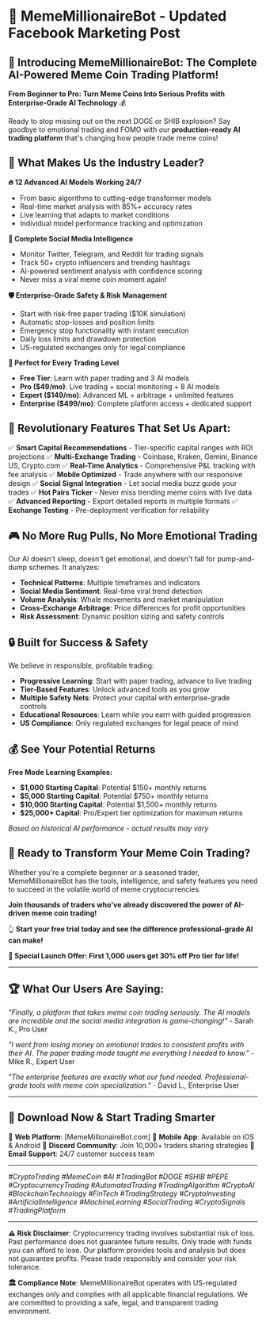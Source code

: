 # 🤖 MemeMillionaireBot - Updated Facebook Marketing Post

## 🚀 **Introducing MemeMillionaireBot: The Complete AI-Powered Meme Coin Trading Platform!**

**From Beginner to Pro: Turn Meme Coins Into Serious Profits with Enterprise-Grade AI Technology** 💰

Ready to stop missing out on the next DOGE or SHIB explosion? Say goodbye to emotional trading and FOMO with our **production-ready AI trading platform** that's changing how people trade meme coins!

## 🧠 **What Makes Us the Industry Leader?**

**🔥 12 Advanced AI Models Working 24/7**
- From basic algorithms to cutting-edge transformer models
- Real-time market analysis with 85%+ accuracy rates
- Live learning that adapts to market conditions
- Individual model performance tracking and optimization

**📱 Complete Social Media Intelligence**
- Monitor Twitter, Telegram, and Reddit for trading signals
- Track 50+ crypto influencers and trending hashtags
- AI-powered sentiment analysis with confidence scoring
- Never miss a viral meme coin moment again!

**🛡️ Enterprise-Grade Safety & Risk Management**
- Start with risk-free paper trading ($10K simulation)
- Automatic stop-losses and position limits
- Emergency stop functionality with instant execution
- Daily loss limits and drawdown protection
- US-regulated exchanges only for legal compliance

**💎 Perfect for Every Trading Level**
- **Free Tier**: Learn with paper trading and 3 AI models
- **Pro ($49/mo)**: Live trading + social monitoring + 8 AI models
- **Expert ($149/mo)**: Advanced ML + arbitrage + unlimited features
- **Enterprise ($499/mo)**: Complete platform access + dedicated support

## 🌟 **Revolutionary Features That Set Us Apart:**

✅ **Smart Capital Recommendations** - Tier-specific capital ranges with ROI projections
✅ **Multi-Exchange Trading** - Coinbase, Kraken, Gemini, Binance US, Crypto.com
✅ **Real-Time Analytics** - Comprehensive P&L tracking with fee analysis
✅ **Mobile Optimized** - Trade anywhere with our responsive design
✅ **Social Signal Integration** - Let social media buzz guide your trades
✅ **Hot Pairs Ticker** - Never miss trending meme coins with live data
✅ **Advanced Reporting** - Export detailed reports in multiple formats
✅ **Exchange Testing** - Pre-deployment verification for reliability

## 🎮 **No More Rug Pulls, No More Emotional Trading**

Our AI doesn't sleep, doesn't get emotional, and doesn't fall for pump-and-dump schemes. It analyzes:
- **Technical Patterns**: Multiple timeframes and indicators
- **Social Media Sentiment**: Real-time viral trend detection
- **Volume Analysis**: Whale movements and market manipulation
- **Cross-Exchange Arbitrage**: Price differences for profit opportunities
- **Risk Assessment**: Dynamic position sizing and safety controls

## 🔒 **Built for Success & Safety**

We believe in responsible, profitable trading:
- **Progressive Learning**: Start with paper trading, advance to live trading
- **Tier-Based Features**: Unlock advanced tools as you grow
- **Multiple Safety Nets**: Protect your capital with enterprise-grade controls
- **Educational Resources**: Learn while you earn with guided progression
- **US Compliance**: Only regulated exchanges for legal peace of mind

## 💰 **See Your Potential Returns**

**Free Mode Learning Examples:**
- **$1,000 Starting Capital**: Potential $150+ monthly returns
- **$5,000 Starting Capital**: Potential $750+ monthly returns  
- **$10,000 Starting Capital**: Potential $1,500+ monthly returns
- **$25,000+ Capital**: Pro/Expert tier optimization for maximum returns

*Based on historical AI performance - actual results may vary*

## 🚀 **Ready to Transform Your Meme Coin Trading?**

Whether you're a complete beginner or a seasoned trader, MemeMillionaireBot has the tools, intelligence, and safety features you need to succeed in the volatile world of meme cryptocurrencies.

**Join thousands of traders who've already discovered the power of AI-driven meme coin trading!**

👆 **Start your free trial today and see the difference professional-grade AI can make!**

**🎯 Special Launch Offer: First 1,000 users get 30% off Pro tier for life!**

---

## 🏆 **What Our Users Are Saying:**

*"Finally, a platform that takes meme coin trading seriously. The AI models are incredible and the social media integration is game-changing!"* - Sarah K., Pro User

*"I went from losing money on emotional trades to consistent profits with their AI. The paper trading mode taught me everything I needed to know."* - Mike R., Expert User

*"The enterprise features are exactly what our fund needed. Professional-grade tools with meme coin specialization."* - David L., Enterprise User

---

## 📱 **Download Now & Start Trading Smarter**

🔗 **Web Platform**: [MemeMillionaireBot.com]
📱 **Mobile App**: Available on iOS & Android
💬 **Discord Community**: Join 10,000+ traders sharing strategies
📧 **Email Support**: 24/7 customer success team

---

*#CryptoTrading #MemeCoin #AI #TradingBot #DOGE #SHIB #PEPE #CryptocurrencyTrading #AutomatedTrading #TradingAlgorithm #CryptoAI #BlockchainTechnology #FinTech #TradingStrategy #CryptoInvesting #ArtificialIntelligence #MachineLearning #SocialTrading #CryptoSignals #TradingPlatform*

---

**⚠️ Risk Disclaimer**: Cryptocurrency trading involves substantial risk of loss. Past performance does not guarantee future results. Only trade with funds you can afford to lose. Our platform provides tools and analysis but does not guarantee profits. Please trade responsibly and consider your risk tolerance.

**🏛️ Compliance Note**: MemeMillionaireBot operates with US-regulated exchanges only and complies with all applicable financial regulations. We are committed to providing a safe, legal, and transparent trading environment.